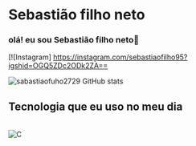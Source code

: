 # Sebastião filho neto

### olá! eu sou Sebastião filho neto👋

[![Instagram]
https://instagram.com/sebastiaofilho95?igshid=OGQ5ZDc2ODk2ZA==

![sabastiaofuho2729 GitHub stats](https://github-readme-stats.vercel.app/api?username=ivyson855&show_icons=true&theme=radical)

## Tecnologia que eu uso no meu dia

<div style ="display: inline_block">
<br/>
<img aling="center" alt="C"
src="https://img.shields.io/badge/C-00599C?style=for-the-badge&logo=c&logoColor=white"/>
</div>
